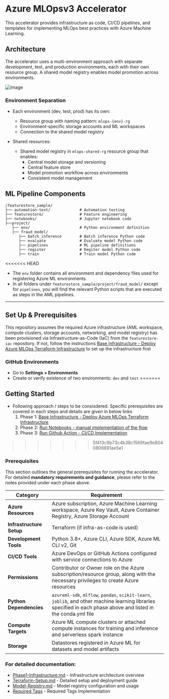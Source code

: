 # Azure MLOpsv3 Accelerator

This accelerator provides infrastructure as code, CI/CD pipelines, and templates for implementing MLOps best practices with Azure Machine Learning.

## Architecture

The accelerator uses a multi-environment approach with separate development, test, and production environments, each with their own resource group. A shared model registry enables model promotion across environments.

![image](https://github.com/user-attachments/assets/d4b5f1f1-52ec-48b1-8fa5-c0bd4453a055)

### Environment Separation

- Each environment (dev, test, prod) has its own:
  - Resource group with naming pattern: `mlops-{env}-rg`
  - Environment-specific storage accounts and ML workspaces
  - Connection to the shared model registry

- Shared resources:
  - Shared model registry in `mlops-shared-rg` resource group that enables:
    - Central model storage and versioning
    - Central feature store 
    - Model promotion workflow across environments
    - Consistent model management

## ML Pipeline Components

```
/featurestore_sample/
├── automation-test/             # Automation testing
├── featurestore/                # Feature engineering
├── notebooks/                   # Jupyter notebook code
├──project/
   ├── env/                      # Python environment definition
   ├── fraud_model/
      ├── batch_inference        # Batch inference Python code
      ├── evaluate               # Evaluate model Python code
      ├── pipelines              # ML pipeline definitions
      ├── register               # Regiter model Python code
      ├── train                  # Train model Python code
```

<<<<<<< HEAD
- The `env` folder contains all environment and dependency files used for registering Azure ML environments.
- In all folders under `featurestore_sample/project/fraud_model/` except for `pipelines`, you will find the relevant Python scripts that are executed as steps in the AML pipelines.
 
---
 
## Set Up & Prerequisites
 
This repository assumes the required Azure infrastructure (AML workspace, compute clusters, storage accounts, networking, and model registry) has been provisioned via Infrastructure-as-Code (IaC) from the `featurestore-iac` repository. If not, follow the instructions [Base Infrastructure - Deploy Azure MLOps Terraform Infrastructure](https://github.com/mlops-org-sains/featurestore-iac/blob/workshop-config-changes/README.md) to set up the infrastructure first
 
### GitHub Environments
 
- Go to **Settings > Environments**
- Create or verify existence of two environments: `dev` and `test`
=======
## Getting Started
 - Following approach / steps to be consisdered. Specific prerequisites are covered in each steps and details are given in below links
     1. Phase 1: [Base Infrastructure - Deploy Azure MLOps Terraform Infrastructure](https://github.com/mlops-org-sains/featurestore-iac/blob/workshop-config-changes/README.md)
     2. Phase 2: [Run Notebooks - manual implementation of the flow](./featurestore_sample/notebooks/sdk_only/)
     3. Phase 3: [Run Github Action - CI/CD Implementation](https://github.com/mlops-org-sains/featurestore-mlops/blob/main/README.md)
>>>>>>> 5f413c9b73c4b38c1569fae9e8040806891ae5e1

### Prerequisites

This section outlines the general prerequisites for running the accelerator. For detailed **mandatory requirements and guidance**, please refer to the notes provided under each phase above.

| Category | Requirement |
|----------|-------------|
| **Azure Resources** | Azure subscription, Azure Machine Learning workspace, Azure Key Vault, Azure Container Registry, Azure Storage Account |
| **Infrastructure Setup** | Terraform (if infra-as-code is used) |
| **Development Tools** | Python 3.8+, Azure CLI, Azure SDK, Azure ML CLI v2, Git |
| **CI/CD Tools** | Azure DevOps or GitHub Actions configured with service connections to Azure |
| **Permissions** | Contributor or Owner role on the Azure subscription/resource group, along with the necessary privileges to create Azure resources |
| **Python Dependencies** | `azureml-sdk`, `mlflow`, `pandas`, `scikit-learn`, `joblib`, and other machine learning libraries specified in each phase above and listed in the conda.yml file |
| **Compute Targets** | Azure ML compute clusters or attached compute instances for training and inference and serverless spark instance |
| **Storage** | Datastores registered in Azure ML for datasets and model artifacts |



### For detailed documentation:
- [Phase1-Infrastructure.md](https://github.com/mlops-org-sains/featurestore-iac/blob/workshop-config-changes/docs/Infrastructure.md) - Infrastructure architecture overview
- [Terraform-Setup.md](https://github.com/mlops-org-sains/featurestore-iac/blob/workshop-config-changes/docs/Terraform-Setup.md) - Detailed setup and deployment guide
- [Model-Registry.md](https://github.com/mlops-org-sains/featurestore-iac/blob/workshop-config-changes/docs/Model-Registry.md) - Model registry configuration and usage
- [Required Tags](https://github.com/mlops-org-sains/featurestore-iac/blob/workshop-config-changes/docs/Required-Tags.md) - Required Tags Implementation

